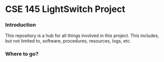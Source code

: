 # CSE 145 LightSwitch Project

### Introduction

This repository is a hub for all things involved in this project. This includes, but not limited to, software, procedures, resources, logs, etc.

### Where to go?

